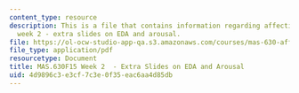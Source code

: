 ```yaml
---
content_type: resource
description: This is a file that contains information regarding affective computing
  week 2 - extra slides on EDA and arousal.
file: https://ol-ocw-studio-app-qa.s3.amazonaws.com/courses/mas-630-affective-computing-fall-2015/4d9896c3e3cf7c3e0f35eac6aa4d85db_MITMAS_630F15_Week2.pdf
file_type: application/pdf
resourcetype: Document
title: MAS.630F15 Week 2  - Extra Slides on EDA and Arousal
uid: 4d9896c3-e3cf-7c3e-0f35-eac6aa4d85db
---
```

